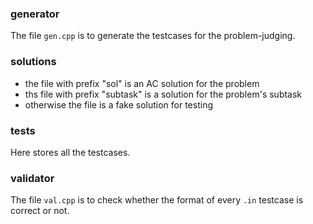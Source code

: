 ### generator
The file `gen.cpp` is to generate the testcases for the problem-judging.

### solutions
- the file with prefix "sol" is an AC solution for the problem
- ths file with prefix "subtask" is a solution for the problem's subtask
- otherwise the file is a fake solution for testing

### tests
Here stores all the testcases.

### validator
The file `val.cpp` is to check whether the format of every `.in` testcase is correct or not. 

